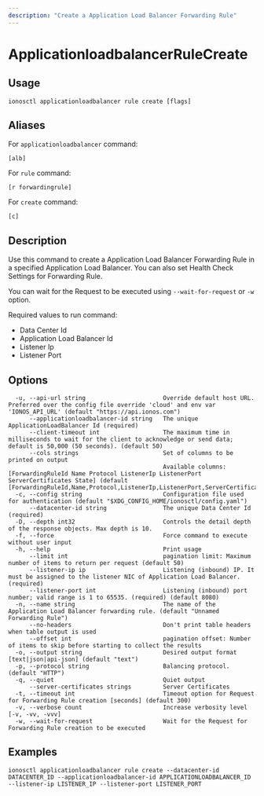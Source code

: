```yaml
---
description: "Create a Application Load Balancer Forwarding Rule"
---
```


# ApplicationloadbalancerRuleCreate

## Usage

```text
ionosctl applicationloadbalancer rule create [flags]
```

## Aliases

For `applicationloadbalancer` command:

```text
[alb]
```

For `rule` command:

```text
[r forwardingrule]
```

For `create` command:

```text
[c]
```

## Description

Use this command to create a Application Load Balancer Forwarding Rule in a specified Application Load Balancer. You can also set Health Check Settings for Forwarding Rule.

You can wait for the Request to be executed using `--wait-for-request` or `-w` option.

Required values to run command:

* Data Center Id
* Application Load Balancer Id
* Listener Ip
* Listener Port

## Options

```text
  -u, --api-url string                      Override default host URL. Preferred over the config file override 'cloud' and env var 'IONOS_API_URL' (default "https://api.ionos.com")
      --applicationloadbalancer-id string   The unique ApplicationLoadBalancer Id (required)
      --client-timeout int                  The maximum time in milliseconds to wait for the client to acknowledge or send data; default is 50,000 (50 seconds). (default 50)
      --cols strings                        Set of columns to be printed on output 
                                            Available columns: [ForwardingRuleId Name Protocol ListenerIp ListenerPort ServerCertificates State] (default [ForwardingRuleId,Name,Protocol,ListenerIp,ListenerPort,ServerCertificates,State])
  -c, --config string                       Configuration file used for authentication (default "$XDG_CONFIG_HOME/ionosctl/config.yaml")
      --datacenter-id string                The unique Data Center Id (required)
  -D, --depth int32                         Controls the detail depth of the response objects. Max depth is 10.
  -f, --force                               Force command to execute without user input
  -h, --help                                Print usage
      --limit int                           pagination limit: Maximum number of items to return per request (default 50)
      --listener-ip ip                      Listening (inbound) IP. It must be assigned to the listener NIC of Application Load Balancer. (required)
      --listener-port int                   Listening (inbound) port number; valid range is 1 to 65535. (required) (default 8080)
  -n, --name string                         The name of the Application Load Balancer forwarding rule. (default "Unnamed Forwarding Rule")
      --no-headers                          Don't print table headers when table output is used
      --offset int                          pagination offset: Number of items to skip before starting to collect the results
  -o, --output string                       Desired output format [text|json|api-json] (default "text")
  -p, --protocol string                     Balancing protocol. (default "HTTP")
  -q, --quiet                               Quiet output
      --server-certificates strings         Server Certificates
  -t, --timeout int                         Timeout option for Request for Forwarding Rule creation [seconds] (default 300)
  -v, --verbose count                       Increase verbosity level [-v, -vv, -vvv]
  -w, --wait-for-request                    Wait for the Request for Forwarding Rule creation to be executed
```

## Examples

```text
ionosctl applicationloadbalancer rule create --datacenter-id DATACENTER_ID --applicationloadbalancer-id APPLICATIONLOADBALANCER_ID --listener-ip LISTENER_IP --listener-port LISTENER_PORT
```

